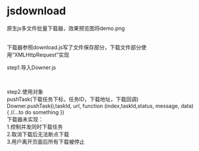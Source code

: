 # jsdownload
原生js多文件批量下载器，效果预览图将demo.png

<br/>
下载器参照download.js写了文件保存部分，下载文件部分使用“XMLHttpRequest”实现

step1.导入Downer.js<br/>
<script type="application/javascript" src="Downer.js"></script><br/>

step2.使用对象<br/>
pushTask(下载任务下标，任务ID，下载地址，下载回调)<br/>
Downer.pushTask(i,taskId, url, function (index,taskId,status, message, data) {
  //...to do something
})
<br/>
下载器未实现：<br/>
1.控制并发同时下载任务<br/>
2.取消下载后无法断点下载<br/>
3.用户离开页面后所有下载被停止<br/>

